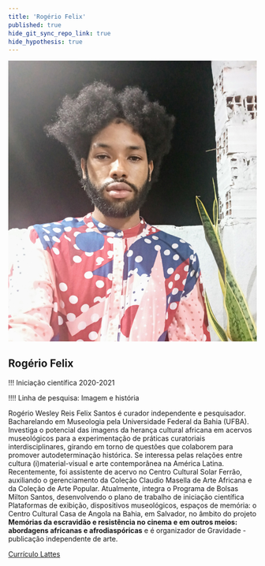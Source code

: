 ```yaml
---
title: 'Rogério Felix'
published: true
hide_git_sync_repo_link: true
hide_hypothesis: true
---
```


![Fotografia de Rogério Félix](../../imgs/RogerioFelix.jpg)

## Rogério Felix

!!! Iniciação científica 2020-2021

!!!! Linha de pesquisa: Imagem e história

Rogério Wesley Reis Felix Santos é curador independente e pesquisador. Bacharelando em Museologia pela Universidade Federal da Bahia (UFBA). Investiga o potencial das imagens da herança cultural africana em acervos museológicos para a experimentação de práticas curatoriais interdisciplinares, girando em torno de questões que colaborem para promover autodeterminação histórica. Se interessa pelas relações entre cultura (i)material-visual e arte contemporânea na América Latina. Recentemente, foi assistente de acervo no Centro Cultural Solar Ferrão, auxiliando o gerenciamento da Coleção Claudio Masella de Arte Africana e da Coleção de Arte Popular. Atualmente, integra o Programa de Bolsas Milton Santos, desenvolvendo o plano de trabalho de iniciação científica Plataformas de exibição, dispositivos museológicos, espaços de memória: o Centro Cultural Casa de Angola na Bahia, em Salvador, no âmbito do projeto **Memórias da escravidão e resistência no cinema e em outros meios: abordagens africanas e afrodiaspóricas** e é organizador de Gravidade - publicação independente de arte.

[Currículo Lattes](http://lattes.cnpq.br/9699056655282460?classes=btn,btn-primary,btn-lg&target=_blank)